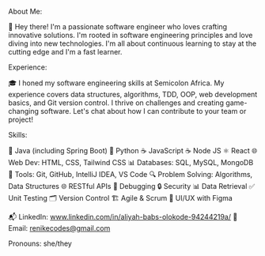 About Me:

👋 Hey there! I'm a passionate software engineer who loves crafting innovative solutions. I'm rooted in software engineering principles and love diving into new technologies. I'm all about continuous learning to stay at the cutting edge and I'm a fast learner.

Experience:

🎓 I honed my software engineering skills at Semicolon Africa. My experience covers data structures, algorithms, TDD, OOP, web development basics, and Git version control. I thrive on challenges and creating game-changing software. Let's chat about how I can contribute to your team or project!

Skills:

🚀 Java (including Spring Boot)
🐍 Python
☕ JavaScript
☕ Node JS
⚛ React
🌐 Web Dev: HTML, CSS, Tailwind CSS
📊 Databases: SQL, MySQL, MongoDB
🔧 Tools: Git, GitHub, IntelliJ IDEA, VS Code
🔍 Problem Solving: Algorithms, Data Structures
🌐 RESTful APIs
🐛 Debugging
🔒 Security
📊 Data Retrieval
✅ Unit Testing
🗂️ Version Control
🏗️ Agile & Scrum
🎨 UI/UX with Figma

📬 LinkedIn: www.linkedin.com/in/aliyah-babs-olokode-94244219a/
📧 Email: renikecodes@gmail.com

Pronouns: she/they
